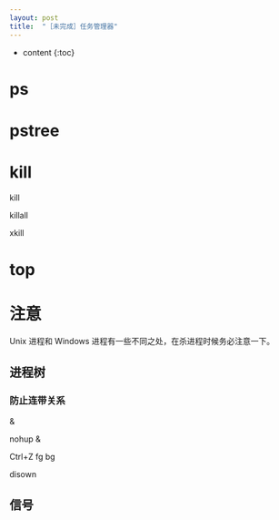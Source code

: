 ```yaml
---
layout: post
title:  "［未完成］任务管理器"
---
```

* content
{:toc}


# ps

# pstree

# kill

kill

killall

xkill

# top

# 注意

Unix 进程和 Windows 进程有一些不同之处，在杀进程时候务必注意一下。

## 进程树

### 防止连带关系

&

nohup  &

Ctrl+Z  fg  bg

disown

## 信号
